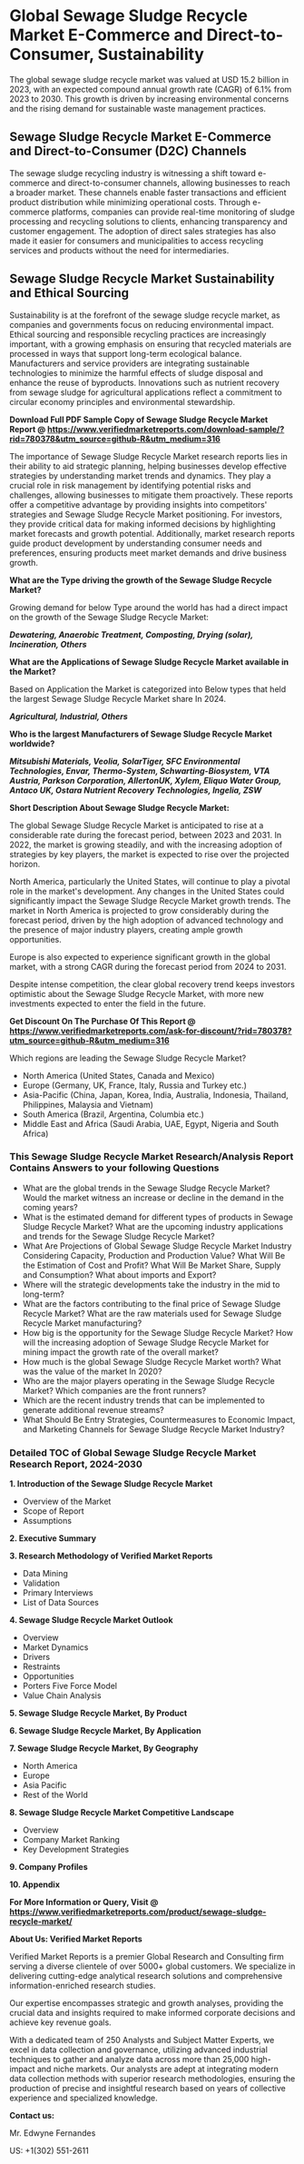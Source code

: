 <h1>Global Sewage Sludge Recycle Market E-Commerce and Direct-to-Consumer, Sustainability</h1><p class=""><p>The global sewage sludge recycle market was valued at USD 15.2 billion in 2023, with an expected compound annual growth rate (CAGR) of 6.1% from 2023 to 2030. This growth is driven by increasing environmental concerns and the rising demand for sustainable waste management practices.</p><h2>Sewage Sludge Recycle Market E-Commerce and Direct-to-Consumer (D2C) Channels</h2><p>The sewage sludge recycling industry is witnessing a shift toward e-commerce and direct-to-consumer channels, allowing businesses to reach a broader market. These channels enable faster transactions and efficient product distribution while minimizing operational costs. Through e-commerce platforms, companies can provide real-time monitoring of sludge processing and recycling solutions to clients, enhancing transparency and customer engagement. The adoption of direct sales strategies has also made it easier for consumers and municipalities to access recycling services and products without the need for intermediaries.</p><h2>Sewage Sludge Recycle Market Sustainability and Ethical Sourcing</h2><p>Sustainability is at the forefront of the sewage sludge recycle market, as companies and governments focus on reducing environmental impact. Ethical sourcing and responsible recycling practices are increasingly important, with a growing emphasis on ensuring that recycled materials are processed in ways that support long-term ecological balance. Manufacturers and service providers are integrating sustainable technologies to minimize the harmful effects of sludge disposal and enhance the reuse of byproducts. Innovations such as nutrient recovery from sewage sludge for agricultural applications reflect a commitment to circular economy principles and environmental stewardship.</p></p><p class=""><strong>Download Full PDF Sample Copy of Sewage Sludge Recycle Market Report @ <a href="https://www.verifiedmarketreports.com/download-sample/?rid=780378&utm_source=github-R&utm_medium=316" target="_blank">https://www.verifiedmarketreports.com/download-sample/?rid=780378&utm_source=github-R&utm_medium=316</a></strong></p><p>The importance of&nbsp;Sewage Sludge Recycle Market research reports lies in their ability to aid strategic planning, helping businesses develop effective strategies by understanding market trends and dynamics. They play a crucial role in risk management by identifying potential risks and challenges, allowing businesses to mitigate them proactively. These reports offer a competitive advantage by providing insights into competitors' strategies and Sewage Sludge Recycle Market positioning. For investors, they provide critical data for making informed decisions by highlighting market forecasts and growth potential. Additionally, market research reports guide product development by understanding consumer needs and preferences, ensuring products meet market demands and drive business growth.</p><p><strong>What are the&nbsp;Type driving the growth of the Sewage Sludge Recycle Market?</strong></p><p id="" class="">Growing demand for below Type around the world has had a direct impact on the growth of the Sewage Sludge Recycle Market:</p><p class=""><em><strong>Dewatering, Anaerobic Treatment, Composting, Drying (solar), Incineration, Others</strong></em></p><p class=""><strong>What are the&nbsp;Applications&nbsp;of Sewage Sludge Recycle Market available in the Market?</strong></p><p id="" class="">Based on Application the Market is categorized into Below types that held the largest Sewage Sludge Recycle Market share In 2024.</p><p class=""><em><strong>Agricultural, Industrial, Others</strong></em></p><p class=""><strong>Who is the largest Manufacturers of Sewage Sludge Recycle Market worldwide?</strong></p><p><em><strong>Mitsubishi Materials, Veolia, SolarTiger, SFC Environmental Technologies, Envar, Thermo-System, Schwarting-Biosystem, VTA Austria, Parkson Corporation, AllertonUK, Xylem, Eliquo Water Group, Antaco UK, Ostara Nutrient Recovery Technologies, Ingelia, ZSW</strong></em></p><p id="" class=""><strong>Short Description About Sewage Sludge Recycle Market:</strong></p><p>The global Sewage Sludge Recycle Market is anticipated to rise at a considerable rate during the forecast period, between 2023 and 2031. In 2022, the market is growing steadily, and with the increasing adoption of strategies by key players, the market is expected to rise over the projected horizon.</p><p>North America, particularly the United States, will continue to play a pivotal role in the market's development. Any changes in the United States could significantly impact the Sewage Sludge Recycle Market growth trends. The market in North America is projected to grow considerably during the forecast period, driven by the high adoption of advanced technology and the presence of major industry players, creating ample growth opportunities.</p><p>Europe is also expected to experience significant growth in the global market, with a strong CAGR during the forecast period from 2024 to 2031.</p><p>Despite intense competition, the clear global recovery trend keeps investors optimistic about the Sewage Sludge Recycle Market, with more new investments expected to enter the field in the future.</p><p id="" class=""><strong>Get Discount On The Purchase Of This Report @ <a href="https://www.verifiedmarketreports.com/ask-for-discount/?rid=780378?utm_source=github-R&utm_medium=316" target="_blank">https://www.verifiedmarketreports.com/ask-for-discount/?rid=780378?utm_source=github-R&utm_medium=316</a></strong></p><p class="">Which regions are leading the Sewage Sludge Recycle Market?</p><ul><li>North America (United States, Canada and Mexico)</li><li>Europe (Germany, UK, France, Italy, Russia and Turkey etc.)</li><li>Asia-Pacific (China, Japan, Korea, India, Australia, Indonesia, Thailand, Philippines, Malaysia and Vietnam)</li><li>South America (Brazil, Argentina, Columbia etc.)</li><li>Middle East and Africa (Saudi Arabia, UAE, Egypt, Nigeria and South Africa)</li></ul><h3 id="" class="">This Sewage Sludge Recycle Market Research/Analysis Report Contains Answers to your following Questions</h3><ul><li>What are the global trends in the Sewage Sludge Recycle Market? Would the market witness an increase or decline in the demand in the coming years?</li><li>What is the estimated demand for different types of products in Sewage Sludge Recycle Market? What are the upcoming industry applications and trends for the Sewage Sludge Recycle Market?</li><li>What Are Projections of Global Sewage Sludge Recycle Market Industry Considering Capacity, Production and Production Value? What Will Be the Estimation of Cost and Profit? What Will Be Market Share, Supply and Consumption? What about imports and Export?</li><li>Where will the strategic developments take the industry in the mid to long-term?</li><li>What are the factors contributing to the final price of Sewage Sludge Recycle Market? What are the raw materials used for Sewage Sludge Recycle Market manufacturing?</li><li>How big is the opportunity for the Sewage Sludge Recycle Market? How will the increasing adoption of Sewage Sludge Recycle Market for mining impact the growth rate of the overall market?</li><li>How much is the global Sewage Sludge Recycle Market worth? What was the value of the market In 2020?</li><li>Who are the major players operating in the Sewage Sludge Recycle Market? Which companies are the front runners?</li><li>Which are the recent industry trends that can be implemented to generate additional revenue streams?</li><li>What Should Be Entry Strategies, Countermeasures to Economic Impact, and Marketing Channels for Sewage Sludge Recycle Market Industry?</li></ul><h3 id="" class="">Detailed TOC of Global Sewage Sludge Recycle Market Research Report, 2024-2030</h3><p id="" class=""><strong>1. Introduction of the Sewage Sludge Recycle Market</strong></p><ul><li>Overview of the Market</li><li>Scope of Report</li><li>Assumptions</li></ul><p id="" class=""><strong>2. Executive Summary</strong></p><p id="" class=""><strong>3. Research Methodology of Verified Market Reports</strong></p><ul><li>Data Mining</li><li>Validation</li><li>Primary Interviews</li><li>List of Data Sources</li></ul><p id="" class=""><strong>4. Sewage Sludge Recycle Market Outlook</strong></p><ul><li>Overview</li><li>Market Dynamics</li><li>Drivers</li><li>Restraints</li><li>Opportunities</li><li>Porters Five Force Model</li><li>Value Chain Analysis</li></ul><p id="" class=""><strong>5. Sewage Sludge Recycle Market, By Product</strong></p><p id="" class=""><strong>6. Sewage Sludge Recycle Market, By Application</strong></p><p id="" class=""><strong>7. Sewage Sludge Recycle Market, By Geography</strong></p><ul><li>North America</li><li>Europe</li><li>Asia Pacific</li><li>Rest of the World</li></ul><p id="" class=""><strong>8. Sewage Sludge Recycle Market Competitive Landscape</strong></p><ul><li>Overview</li><li>Company Market Ranking</li><li>Key Development Strategies</li></ul><p id="" class=""><strong>9. Company Profiles</strong></p><p id="" class=""><strong>10. Appendix</strong></p><p id="" class=""><strong>For More Information or Query, Visit @ <a href="https://www.verifiedmarketreports.com/product/sewage-sludge-recycle-market/" target="_blank">https://www.verifiedmarketreports.com/product/sewage-sludge-recycle-market/</a></strong></p><p id="" class=""><strong>About Us: Verified Market Reports</strong></p><p id="" class="">Verified Market Reports is a premier Global Research and Consulting firm serving a diverse clientele of over 5000+ global customers. We specialize in delivering cutting-edge analytical research solutions and comprehensive information-enriched research studies.</p><p id="" class="">Our expertise encompasses strategic and growth analyses, providing the crucial data and insights required to make informed corporate decisions and achieve key revenue goals.</p><p id="" class="">With a dedicated team of 250 Analysts and Subject Matter Experts, we excel in data collection and governance, utilizing advanced industrial techniques to gather and analyze data across more than 25,000 high-impact and niche markets. Our analysts are adept at integrating modern data collection methods with superior research methodologies, ensuring the production of precise and insightful research based on years of collective experience and specialized knowledge.</p><p id="" class=""><strong>Contact us:</strong></p><p id="" class="">Mr. Edwyne Fernandes</p><p id="" class="">US: +1(302) 551-2611</p>